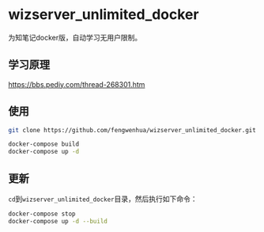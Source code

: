 # wizserver_unlimited_docker
为知笔记docker版，自动学习无用户限制。

## 学习原理

https://bbs.pediy.com/thread-268301.htm

## 使用

```bash
git clone https://github.com/fengwenhua/wizserver_unlimited_docker.git

docker-compose build
docker-compose up -d
```

## 更新

`cd`到`wizserver_unlimited_docker`目录，然后执行如下命令：

```bash
docker-compose stop
docker-compose up -d --build
```
